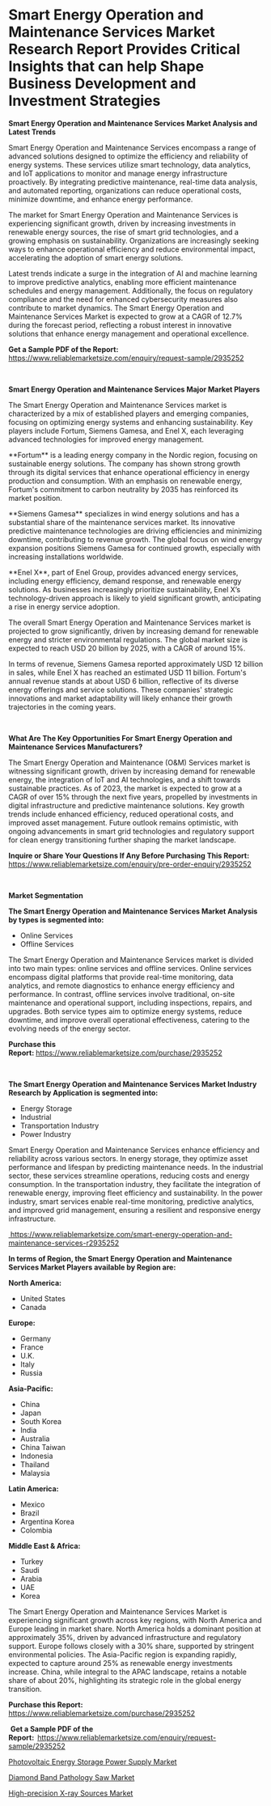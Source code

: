 <p><h1>Smart Energy Operation and Maintenance Services Market Research Report Provides Critical Insights that can help Shape Business Development and Investment Strategies</h1></p><p><strong>Smart Energy Operation and Maintenance Services Market Analysis and Latest Trends</strong></p>
<p><p>Smart Energy Operation and Maintenance Services encompass a range of advanced solutions designed to optimize the efficiency and reliability of energy systems. These services utilize smart technology, data analytics, and IoT applications to monitor and manage energy infrastructure proactively. By integrating predictive maintenance, real-time data analysis, and automated reporting, organizations can reduce operational costs, minimize downtime, and enhance energy performance.</p><p>The market for Smart Energy Operation and Maintenance Services is experiencing significant growth, driven by increasing investments in renewable energy sources, the rise of smart grid technologies, and a growing emphasis on sustainability. Organizations are increasingly seeking ways to enhance operational efficiency and reduce environmental impact, accelerating the adoption of smart energy solutions.</p><p>Latest trends indicate a surge in the integration of AI and machine learning to improve predictive analytics, enabling more efficient maintenance schedules and energy management. Additionally, the focus on regulatory compliance and the need for enhanced cybersecurity measures also contribute to market dynamics. The Smart Energy Operation and Maintenance Services Market is expected to grow at a CAGR of 12.7% during the forecast period, reflecting a robust interest in innovative solutions that enhance energy management and operational excellence.</p></p>
<p><strong>Get a Sample PDF of the Report:&nbsp;</strong> <a href="https://www.reliablemarketsize.com/enquiry/request-sample/2935252?utm_campaign=2005&utm_medium=2&utm_source=Github&utm_content=ia&utm_term=14032025&utm_id=smart-energy-operation-and-maintenance-services">https://www.reliablemarketsize.com/enquiry/request-sample/2935252</a></p>
<p>&nbsp;</p>
<p><strong>Smart Energy Operation and Maintenance Services Major Market Players</strong></p>
<p><p>The Smart Energy Operation and Maintenance Services market is characterized by a mix of established players and emerging companies, focusing on optimizing energy systems and enhancing sustainability. Key players include Fortum, Siemens Gamesa, and Enel X, each leveraging advanced technologies for improved energy management.</p><p>**Fortum** is a leading energy company in the Nordic region, focusing on sustainable energy solutions. The company has shown strong growth through its digital services that enhance operational efficiency in energy production and consumption. With an emphasis on renewable energy, Fortum's commitment to carbon neutrality by 2035 has reinforced its market position.</p><p>**Siemens Gamesa** specializes in wind energy solutions and has a substantial share of the maintenance services market. Its innovative predictive maintenance technologies are driving efficiencies and minimizing downtime, contributing to revenue growth. The global focus on wind energy expansion positions Siemens Gamesa for continued growth, especially with increasing installations worldwide.</p><p>**Enel X**, part of Enel Group, provides advanced energy services, including energy efficiency, demand response, and renewable energy solutions. As businesses increasingly prioritize sustainability, Enel X’s technology-driven approach is likely to yield significant growth, anticipating a rise in energy service adoption.</p><p>The overall Smart Energy Operation and Maintenance Services market is projected to grow significantly, driven by increasing demand for renewable energy and stricter environmental regulations. The global market size is expected to reach USD 20 billion by 2025, with a CAGR of around 15%.</p><p>In terms of revenue, Siemens Gamesa reported approximately USD 12 billion in sales, while Enel X has reached an estimated USD 11 billion. Fortum's annual revenue stands at about USD 6 billion, reflective of its diverse energy offerings and service solutions. These companies' strategic innovations and market adaptability will likely enhance their growth trajectories in the coming years.</p></p>
<p>&nbsp;</p>
<p><strong>What Are The Key Opportunities For Smart Energy Operation and Maintenance Services Manufacturers?</strong></p>
<p><p>The Smart Energy Operation and Maintenance (O&M) Services market is witnessing significant growth, driven by increasing demand for renewable energy, the integration of IoT and AI technologies, and a shift towards sustainable practices. As of 2023, the market is expected to grow at a CAGR of over 15% through the next five years, propelled by investments in digital infrastructure and predictive maintenance solutions. Key growth trends include enhanced efficiency, reduced operational costs, and improved asset management. Future outlook remains optimistic, with ongoing advancements in smart grid technologies and regulatory support for clean energy transitioning further shaping the market landscape.</p></p>
<p><strong>Inquire or Share Your Questions If Any Before Purchasing This Report:</strong> <a href="https://www.reliablemarketsize.com/enquiry/pre-order-enquiry/2935252?utm_campaign=2005&utm_medium=2&utm_source=Github&utm_content=ia&utm_term=14032025&utm_id=smart-energy-operation-and-maintenance-services">https://www.reliablemarketsize.com/enquiry/pre-order-enquiry/2935252</a></p>
<p>&nbsp;</p>
<p><strong>Market Segmentation</strong></p>
<p><strong>The Smart Energy Operation and Maintenance Services Market Analysis by types is segmented into:</strong></p>
<p><ul><li>Online Services</li><li>Offline Services</li></ul></p>
<p><p>The Smart Energy Operation and Maintenance Services market is divided into two main types: online services and offline services. Online services encompass digital platforms that provide real-time monitoring, data analytics, and remote diagnostics to enhance energy efficiency and performance. In contrast, offline services involve traditional, on-site maintenance and operational support, including inspections, repairs, and upgrades. Both service types aim to optimize energy systems, reduce downtime, and improve overall operational effectiveness, catering to the evolving needs of the energy sector.</p></p>
<p><strong>Purchase this Report:&nbsp;</strong><a href="https://www.reliablemarketsize.com/purchase/2935252?utm_campaign=2005&utm_medium=2&utm_source=Github&utm_content=ia&utm_term=14032025&utm_id=smart-energy-operation-and-maintenance-services">https://www.reliablemarketsize.com/purchase/2935252</a></p>
<p>&nbsp;</p>
<p><strong>The Smart Energy Operation and Maintenance Services Market Industry Research by Application is segmented into:</strong></p>
<p><ul><li>Energy Storage</li><li>Industrial</li><li>Transportation Industry</li><li>Power Industry</li></ul></p>
<p><p>Smart Energy Operation and Maintenance Services enhance efficiency and reliability across various sectors. In energy storage, they optimize asset performance and lifespan by predicting maintenance needs. In the industrial sector, these services streamline operations, reducing costs and energy consumption. In the transportation industry, they facilitate the integration of renewable energy, improving fleet efficiency and sustainability. In the power industry, smart services enable real-time monitoring, predictive analytics, and improved grid management, ensuring a resilient and responsive energy infrastructure.</p></p>
<p><a href="https://www.reliablemarketsize.com/smart-energy-operation-and-maintenance-services-r2935252?utm_campaign=2005&utm_medium=2&utm_source=Github&utm_content=ia&utm_term=14032025&utm_id=smart-energy-operation-and-maintenance-services">&nbsp;https://www.reliablemarketsize.com/smart-energy-operation-and-maintenance-services-r2935252</a></p>
<p><strong>In terms of Region, the Smart Energy Operation and Maintenance Services Market Players available by Region are:</strong></p>
<p>
    <p> <strong> North America: </strong>
        <ul>
            <li>United States</li>
            <li>Canada</li>
        </ul>
        </p> 
    <p> <strong> Europe: </strong>
        <ul>
            <li>Germany</li>
            <li>France</li>
            <li>U.K.</li>
            <li>Italy</li>
            <li>Russia</li>
        </ul>
        </p> 
    <p> <strong> Asia-Pacific: </strong>
        <ul>
            <li>China</li>
            <li>Japan</li>
            <li>South Korea</li>
            <li>India</li>
            <li>Australia</li>
            <li>China Taiwan</li>
            <li>Indonesia</li>
            <li>Thailand</li>
            <li>Malaysia</li>
        </ul>
        </p> 
    <p> <strong> Latin America: </strong>
        <ul>
            <li>Mexico</li>
            <li>Brazil</li>
            <li>Argentina Korea</li>
            <li>Colombia</li>
        </ul>
        </p> 
    <p> <strong> Middle East & Africa: </strong>
        <ul>
            <li>Turkey</li>
            <li>Saudi</li>
            <li>Arabia</li>
            <li>UAE</li>
            <li>Korea</li>
        </ul>
    </p>
    </p>
<p><p>The Smart Energy Operation and Maintenance Services Market is experiencing significant growth across key regions, with North America and Europe leading in market share. North America holds a dominant position at approximately 35%, driven by advanced infrastructure and regulatory support. Europe follows closely with a 30% share, supported by stringent environmental policies. The Asia-Pacific region is expanding rapidly, expected to capture around 25% as renewable energy investments increase. China, while integral to the APAC landscape, retains a notable share of about 20%, highlighting its strategic role in the global energy transition.</p></p>
<p><strong>Purchase this Report: </strong><a href="https://www.reliablemarketsize.com/purchase/2935252?utm_campaign=2005&utm_medium=2&utm_source=Github&utm_content=ia&utm_term=14032025&utm_id=smart-energy-operation-and-maintenance-services">https://www.reliablemarketsize.com/purchase/2935252</a></p>
<p>&nbsp;<strong>Get a Sample PDF of the Report:&nbsp;&nbsp;</strong><a href="https://www.reliablemarketsize.com/enquiry/request-sample/2935252?utm_campaign=2005&utm_medium=2&utm_source=Github&utm_content=ia&utm_term=14032025&utm_id=smart-energy-operation-and-maintenance-services">https://www.reliablemarketsize.com/enquiry/request-sample/2935252</a></p>
<p><strong></strong></p>
<p><p><a href="https://github.com/lylyparadise/Market-Research-Report-List-6/blob/main/photovoltaic-energy-storage-power-supply-market.md?utm_campaign=2005&utm_medium=2&utm_source=Github&utm_content=ia&utm_term=14032025&utm_id=smart-energy-operation-and-maintenance-services">Photovoltaic Energy Storage Power Supply Market</a></p><p><a href="https://github.com/eskelimaksic/Market-Research-Report-List-1/blob/main/diamond-band-pathology-saw-market.md?utm_campaign=2005&utm_medium=2&utm_source=Github&utm_content=ia&utm_term=14032025&utm_id=smart-energy-operation-and-maintenance-services">Diamond Band Pathology Saw Market</a></p><p><a href="https://github.com/gogashopkewy/Market-Research-Report-List-1/blob/main/high-precision-x-ray-sources-market.md?utm_campaign=2005&utm_medium=2&utm_source=Github&utm_content=ia&utm_term=14032025&utm_id=smart-energy-operation-and-maintenance-services">High-precision X-ray Sources Market</a></p></p>